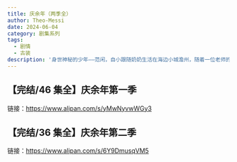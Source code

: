 ```yaml
---
title: 庆余年（两季全）
author: Theo-Messi
date: 2024-06-04
category: 剧集系列
tags:
  - 剧情
  - 古装
description: '身世神秘的少年——范闲，自小跟随奶奶生活在海边小城澹州，随着一位老师的突然造访，他看似平静的生活开始直面重重的危机与考验。在神秘老师和一位蒙眼守护者的指点下，范闲熟识药性药理，修炼霸道真气并精进武艺，而后接连化解了诸多危局。因对身世之谜的好奇，范闲离开澹州，前赴京都。在京都，范闲凭借过人的智谋与勇武成为年轻一代的佼佼者，他先以诗文冠绝京都，而后出使邻国，营救人质，整合谍报网，查处震动朝野的走私案…… 这个过程中，范闲饱尝人间冷暖并坚守对正义、良善的坚持，历经家族、江湖、庙堂的种种考验与锤炼，书写了光彩的人生传奇。'
---
```


## 【完结/46 集全】庆余年第一季

链接：https://www.alipan.com/s/yMwNyvwWGy3

## 【完结/36 集全】庆余年第二季

链接：https://www.alipan.com/s/6Y9DmusqVM5
